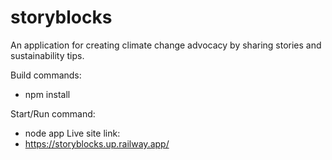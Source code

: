 # storyblocks
An application for creating climate change advocacy by sharing stories and sustainability tips.

Build commands:
- npm install

Start/Run command:
- node app
Live site link:
- https://storyblocks.up.railway.app/

